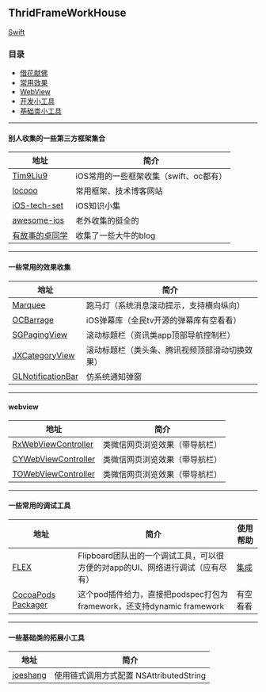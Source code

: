 ## ThridFrameWorkHouse

[Swift](https://github.com/tiantiankaixin/ThridFrameWorkHouse/blob/master/swift.md)


### 目录
* [借花献佛](#jiehua)
* [常用效果](#general_use)
* [WebView](#webview)
* [开发小工具](#debug_tool)
* [基础类小工具](#ji_chu)

---
#### <a id="jiehua"></a>别人收集的一些第三方框架集合
地址 | 简介
------- | -------
[Tim9Liu9](https://github.com/Tim9Liu9/TimLiu-iOS)|iOS常用的一些框架收集（swift、oc都有）
[locooo](https://github.com/locooo/Developer)|常用框架、技术博客网站
[iOS-tech-set](https://github.com/tiantiankaixin/iOS-tech-set)|iOS知识小集
[awesome-ios](https://github.com/vsouza/awesome-ios?utm_source=gold_browser_extension)|老外收集的挺全的
[有故事的卓同学](https://juejin.im/post/5a941ef96fb9a06346201d9e?utm_source=gold_browser_extension)|收集了一些大牛的blog


---
#### <a id="general_use"></a>一些常用的效果收集
地址 | 简介
------- | -------
[Marquee](https://github.com/jinht/Marquee)|跑马灯（系统消息滚动提示，支持横向纵向）
[OCBarrage](https://github.com/iOS-Strikers/OCBarrage)|iOS弹幕库（全民tv开源的弹幕库有空看看）
[SGPagingView](https://github.com/kingsic/SGPagingView)|滚动标题栏（资讯类app顶部导航控制栏）
[JXCategoryView](https://github.com/pujiaxin33/JXCategoryView)|滚动标题栏（类头条、腾讯视频顶部滑动切换效果）
[GLNotificationBar](https://github.com/gokulgovind/GLNotificationBar)|仿系统通知弹窗

---
#### <a id="webview"></a>webview
地址 | 简介
------- | -------
[RxWebViewController](https://github.com/Roxasora/RxWebViewController)|类微信网页浏览效果（带导航栏）
[CYWebViewController](https://github.com/wheying/CYWebViewController)|类微信网页浏览效果（带导航栏）
[TOWebViewController](https://github.com/TimOliver/TOWebViewController)|类微信网页浏览效果（带导航栏）

---
#### <a id="debug_tool"></a>一些常用的调试工具
地址 | 简介 | 使用帮助
------- | ------- | -------
[FLEX](https://github.com/Flipboard/FLEX)|Flipboard团队出的一个调试工具，可以很方便的对app的UI、网络进行调试（应有尽有）| [集成](https://www.jianshu.com/p/643d6ab52923)
[CocoaPods Packager](https://github.com/CocoaPods/cocoapods-packager)|这个pod插件给力，直接把podspec打包为framework，还支持dynamic framework | 有空看看

---
#### <a id="ji_chu"></a>一些基础类的拓展小工具
地址 | 简介 
------- | ------- 
[joeshang](https://github.com/joeshang/SCRAttributedStringBuilder)|使用链式调用方式配置 NSAttributedString
